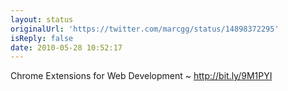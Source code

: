 ```yaml
---
layout: status
originalUrl: 'https://twitter.com/marcgg/status/14898372295'
isReply: false
date: 2010-05-28 10:52:17
---
```


Chrome Extensions for Web Development ~ http://bit.ly/9M1PYI
